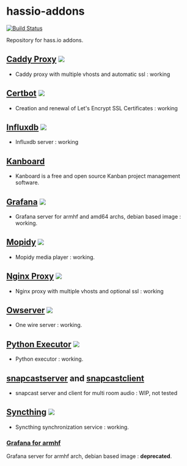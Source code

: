 # hassio-addons

[![Build Status](https://travis-ci.org/bestlibre/hassio-addons.svg?branch=master)](https://travis-ci.org/bestlibre/hassio-addons)

Repository for hass.io addons.

## [Caddy Proxy](https://github.com/bestlibre/hassio-addons/tree/master/caddy_proxy) [![](https://images.microbadger.com/badges/version/bestlibre/armhf-caddy-proxy.svg)](https://microbadger.com/images/bestlibre/armhf-caddy-proxy "Get your own version badge on microbadger.com")

* Caddy proxy with multiple vhosts and automatic ssl : working

## [Certbot](https://github.com/bestlibre/hassio-addons/tree/master/certbot) [![](https://images.microbadger.com/badges/version/bestlibre/armhf-mopidy.svg)](https://microbadger.com/images/bestlibre/armhf-mopidy "Get your own version badge on microbadger.com")

* Creation and renewal of Let's Encrypt SSL Certificates : working

## [Influxdb](https://github.com/bestlibre/hassio-addons/tree/master/influxdb) [![](https://images.microbadger.com/badges/version/bestlibre/armhf-influxdb.svg)](https://microbadger.com/images/bestlibre/armhf-influxdb "Get your own version badge on microbadger.com")

* Influxdb server : working

## [Kanboard](https://github.com/bestlibre/hassio-addons/tree/master/kanboard)

* Kanboard is a free and open source Kanban project management software.

## [Grafana](https://github.com/bestlibre/hassio-addons/tree/master/grafana) [![](https://images.microbadger.com/badges/version/bestlibre/armhf-grafana.svg)](https://microbadger.com/images/bestlibre/armhf-grafana "Get your own version badge on microbadger.com")

* Grafana server for armhf and amd64 archs, debian based image : working.

## [Mopidy](https://github.com/bestlibre/hassio-addons/tree/master/mopidy) [![](https://images.microbadger.com/badges/version/bestlibre/armhf-mopidy.svg)](https://microbadger.com/images/bestlibre/armhf-mopidy "Get your own version badge on microbadger.com")

* Mopidy media player : working.

## [Nginx Proxy](https://github.com/bestlibre/hassio-addons/tree/master/nginx_proxy) [![](https://images.microbadger.com/badges/version/bestlibre/armhf-nginx-proxy.svg)](https://microbadger.com/images/bestlibre/armhf-nginx-proxy "Get your own version badge on microbadger.com")

* Nginx proxy with multiple vhosts and optional ssl : working

## [Owserver](https://github.com/bestlibre/hassio-addons/tree/master/owserver) [![](https://images.microbadger.com/badges/version/bestlibre/armhf-owserver.svg)](https://microbadger.com/images/bestlibre/armhf-owserver "Get your own version badge on microbadger.com")

* One wire server : working.

## [Python Executor](https://github.com/bestlibre/hassio-addons/tree/master/python_exec) [![](https://images.microbadger.com/badges/version/bestlibre/armhf-python-exec.svg)](https://microbadger.com/images/bestlibre/armhf-python-exec "Get your own version badge on microbadger.com")

* Python executor : working.

## [snapcastserver](https://github.com/bestlibre/hassio-addons/tree/master/snapcastserver) and [snapcastclient](https://github.com/bestlibre/hassio-addons/tree/master/snapcastclient)

* snapcast server and client for multi room audio : WIP, not tested

## [Syncthing](https://github.com/bestlibre/hassio-addons/tree/master/syncthing) [![](https://images.microbadger.com/badges/version/bestlibre/armhf-syncthing.svg)](https://microbadger.com/images/bestlibre/armhf-syncthing "Get your own version badge on microbadger.com")

* Syncthing synchronization service : working.



### [Grafana for armhf](https://github.com/bestlibre/hassio-addons/tree/master/armhf-grafana-debian)
Grafana server for armhf arch, debian based image : **deprecated**.
